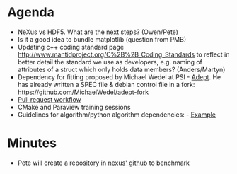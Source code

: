 Agenda
======
* NeXus vs HDF5. What are the next steps? (Owen/Pete)
* Is it a good idea to bundle matplotlib (question from PMB)
* Updating c++ coding standard page http://www.mantidproject.org/C%2B%2B_Coding_Standards to reflect in better detail the standard we use as developers, e.g. naming of attributes of a struct which only holds data members? (Anders/Martyn)
* Dependency for fitting proposed by Michael Wedel at PSI - [Adept](http://www.met.reading.ac.uk/clouds/adept/). He has already written a SPEC file & debian control file in a fork: https://github.com/MichaelWedel/adept-fork
* [Pull request workflow](https://github.com/mantidproject/documents/blob/master/Design/PullRequests.md)
* CMake and Paraview training sessions
* Guidelines for algorithm/python algorithm dependencies: -  [Example](http://trac.mantidproject.org/mantid/ticket/10341)

Minutes
=======
* Pete will create a repository in [nexus' github](https://github.com/nexusformat/) to benchmark
